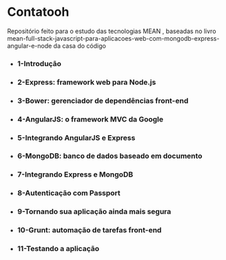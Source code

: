 <h1> Contatooh </h1>

<p>
Repositório feito para o estudo das tecnologias MEAN , 
baseadas no livro mean-full-stack-javascript-para-aplicacoes-web-com-mongodb-express-angular-e-node da casa do código
</p>

<ul>
  <li>
    <h3>1-Introdução</h3>
  </li>
  <li>
    <h3>2-Express: framework web para Node.js</h3>
  </li>
  <li>
    <h3>3-Bower: gerenciador de dependências front-end</h3>
  </li>
  <li>
    <h3>4-AngularJS: o framework MVC da Google</h3>
  </li>
  <li>
    <h3>5-Integrando AngularJS e Express</h3>
  </li>
  <li>
    <h3>6-MongoDB: banco de dados baseado em documento</h3>
  </li>
  <li>
    <h3>7-Integrando Express e MongoDB</h3>
  </li>
  <li>
    <h3>8-Autenticação com Passport</h3>
  </li>
  <li>
    <h3>9-Tornando sua aplicação ainda mais segura</h3>
  </li>
  <li>
    <h3>10-Grunt: automação de tarefas front-end</h3>
  </li>
  <li>
    <h3>11-Testando a aplicação</h3>
  </li>  
</ul>



